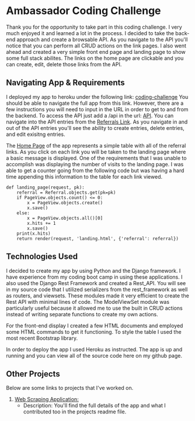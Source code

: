 # Ambassador Coding Challenge

Thank you for the opportunity to take part in this coding challenge. I very much enjoyed it and learned a lot in the process. I decided to take the back-end approach and create a browsable API. As you navigate to the API you'll notice that you can perform all CRUD actions on the link pages. I also went ahead and created a very simple front end page and landing page to show some full stack abilites. The links on the home page are clickable and you can create, edit, delete those links from the API. 

## Navigating App & Requirements

I deployed my app to heroku under the following link: [coding-challenge](https://mysterious-taiga-47695.herokuapp.com/)
You should be able to navigate the full app from this link. However, there are a few instructions you will need to input in the URL in order to get to and from the backend. To access the API just add a /api in the url: [API](https://mysterious-taiga-47695.herokuapp.com/api/). You can navigate into the API entries from the [Referrals Link](https://mysterious-taiga-47695.herokuapp.com/api/referrals/). As you navigate in and out of the API entries you'll see the ability to create entries, delete entries, and edit exisitng entries.

The [Home Page](https://mysterious-taiga-47695.herokuapp.com/) of the app represents a simple table with all of the referral links. As you click on each link you will be taken to the landing page where a basic message is displayed. One of the requirements that I was unable to accomplish was displaying the number of visits to the landing page. I was able to get a counter going from the following code but was having a hard time appending this information to the table for each link viewed.
```
def landing_page(request, pk):
    referral = Referral.objects.get(pk=pk)
    if PageView.objects.count() <= 0:
        x = PageView.objects.create()
        x.save()
    else:
        x = PageView.objects.all()[0]
        x.hits += 1
        x.save()
    print(x.hits)
    return render(request, 'landing.html', {'referral': referral})
```
## Technologies Used

I decided to create my app by using Python and the Django framework. I have experience from my coding boot camp in using these applications. I also used the Django Rest Framework and created a Rest_API. You will see in my source code that I utilized serializers from the rest_framework as well as routers, and viewsets. These modules made it very efficient to create the Rest API with minimal lines of code. The ModelViewSet module was particularly useful because it allowed me to use the built in CRUD actions instead of writing separate functions to create my own actions.  

For the front-end display I created a few HTML documents and employed some HTML commands to get it functioning. To style the table I used the most recent Bootstrap library. 

In order to deploy the app I used Heroku as instructed. The app is up and running and you can view all of the source code here on my github page. 

## Other Projects

Below are some links to projects that I've worked on. 

1. [Web Scraping Application:](https://github.com/mjtabor1/TTA-Python-Projects/tree/master/TravelScrape)
    - Description: You'll find the full details of the app and what I contributed too in the projects readme file. 
